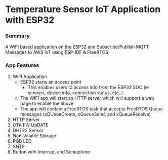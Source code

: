 # Temperature Sensor IoT Application with ESP32

### Summary
A WiFi based application on the ESP32 and Subscribe/Publish MQTT Messages to AWS IoT using ESP-IDF & FreeRTOS

### App Features 

1. WIFI Application
    - ESP32 starts an access point 
        - This enables users to access info from the ESP32 SOC (ie senosrs, device info, connection status, etc..)
    - The WIFI app will start an HTTP server which will support a web page to enable the above
    - The app will contain a FreeRTOS task that accepts FreeRTOS Queue messages (xQUeueCreate, xQueueSend, and xQueueReceive)
2. HTTP Server 
3. OTA FW UpDATE
4. DHT22 Sensor 
5. Non-Volatile Storage 
6. RGB LED
7. SNTP
8. Button with Interrupt and Semaphore 

